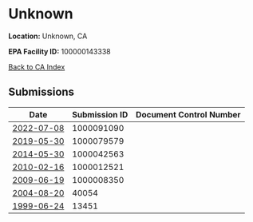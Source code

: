 # Unknown

**Location:** Unknown, CA

**EPA Facility ID:** 100000143338

[Back to CA Index](../../index.md)

## Submissions

| Date | Submission ID | Document Control Number |
|------|--------------|-------------------------|
| [2022-07-08](submissions/1000091090.md) | 1000091090 |  |
| [2019-05-30](submissions/1000079579.md) | 1000079579 |  |
| [2014-05-30](submissions/1000042563.md) | 1000042563 |  |
| [2010-02-16](submissions/1000012521.md) | 1000012521 |  |
| [2009-06-19](submissions/1000008350.md) | 1000008350 |  |
| [2004-08-20](submissions/40054.md) | 40054 |  |
| [1999-06-24](submissions/13451.md) | 13451 |  |
